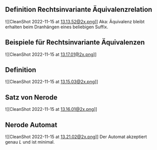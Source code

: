## Definition Rechtsinvariante Äquivalenzrelation

![[CleanShot 2022-11-15 at 13.13.52@2x.png]]
Aka: Äquivalenz bleibt erhalten beim Dranhängen eines beliebigen Suffix.

## Beispiele für Rechtsinvariante Äquivalenzen

![[CleanShot 2022-11-15 at 13.17.01@2x.png]]

## Definition

![[CleanShot 2022-11-15 at 13.15.03@2x.png]]

## Satz von Nerode

![[CleanShot 2022-11-15 at 13.16.01@2x.png]]

## Nerode Automat

![[CleanShot 2022-11-15 at 13.21.02@2x.png]]
Der Automat akzeptiert genau $L$ und ist minimal.
